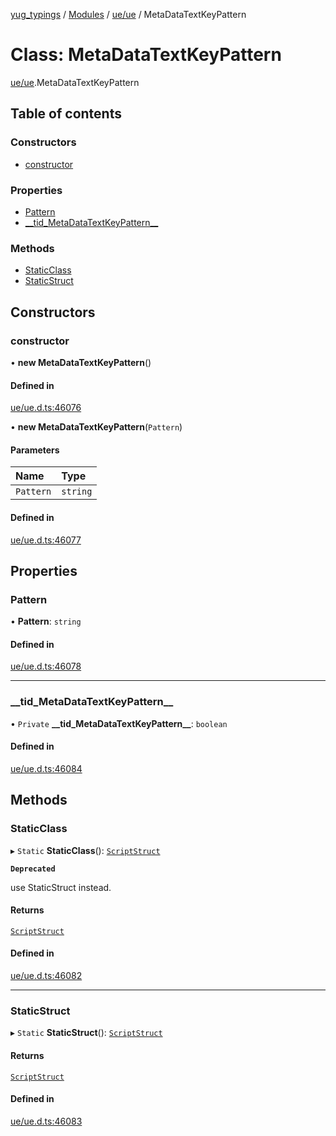 [yug_typings](../README.md) / [Modules](../modules.md) / [ue/ue](../modules/ue_ue.md) / MetaDataTextKeyPattern

# Class: MetaDataTextKeyPattern

[ue/ue](../modules/ue_ue.md).MetaDataTextKeyPattern

## Table of contents

### Constructors

- [constructor](ue_ue.MetaDataTextKeyPattern.md#constructor)

### Properties

- [Pattern](ue_ue.MetaDataTextKeyPattern.md#pattern)
- [\_\_tid\_MetaDataTextKeyPattern\_\_](ue_ue.MetaDataTextKeyPattern.md#__tid_metadatatextkeypattern__)

### Methods

- [StaticClass](ue_ue.MetaDataTextKeyPattern.md#staticclass)
- [StaticStruct](ue_ue.MetaDataTextKeyPattern.md#staticstruct)

## Constructors

### constructor

• **new MetaDataTextKeyPattern**()

#### Defined in

[ue/ue.d.ts:46076](https://github.com/YugMetaverse/yug_typings/blob/25cad34/ue/ue.d.ts#L46076)

• **new MetaDataTextKeyPattern**(`Pattern`)

#### Parameters

| Name | Type |
| :------ | :------ |
| `Pattern` | `string` |

#### Defined in

[ue/ue.d.ts:46077](https://github.com/YugMetaverse/yug_typings/blob/25cad34/ue/ue.d.ts#L46077)

## Properties

### Pattern

• **Pattern**: `string`

#### Defined in

[ue/ue.d.ts:46078](https://github.com/YugMetaverse/yug_typings/blob/25cad34/ue/ue.d.ts#L46078)

___

### \_\_tid\_MetaDataTextKeyPattern\_\_

• `Private` **\_\_tid\_MetaDataTextKeyPattern\_\_**: `boolean`

#### Defined in

[ue/ue.d.ts:46084](https://github.com/YugMetaverse/yug_typings/blob/25cad34/ue/ue.d.ts#L46084)

## Methods

### StaticClass

▸ `Static` **StaticClass**(): [`ScriptStruct`](ue_ue.ScriptStruct.md)

**`Deprecated`**

use StaticStruct instead.

#### Returns

[`ScriptStruct`](ue_ue.ScriptStruct.md)

#### Defined in

[ue/ue.d.ts:46082](https://github.com/YugMetaverse/yug_typings/blob/25cad34/ue/ue.d.ts#L46082)

___

### StaticStruct

▸ `Static` **StaticStruct**(): [`ScriptStruct`](ue_ue.ScriptStruct.md)

#### Returns

[`ScriptStruct`](ue_ue.ScriptStruct.md)

#### Defined in

[ue/ue.d.ts:46083](https://github.com/YugMetaverse/yug_typings/blob/25cad34/ue/ue.d.ts#L46083)
